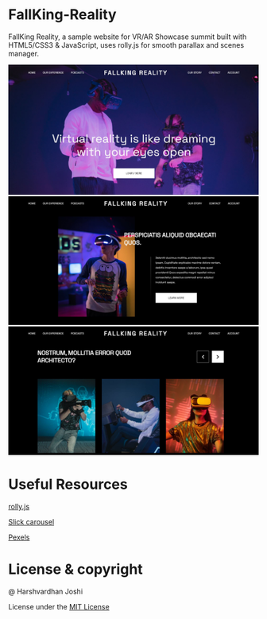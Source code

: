 # FallKing-Reality

FallKing Reality, a sample website for VR/AR Showcase summit built with HTML5/CSS3 &amp; JavaScript, uses rolly.js for smooth parallax and scenes manager.

<img src='./images/primage.JPG' alt='' width='800px'/>

<img src='./images/primage2.JPG' alt='' width='800px'/>

<img src='./images/primage3.JPG' alt='' width='800px'/>

# Useful Resources

[rolly.js](https://github.com/mickaelchanrion/rolly)

[Slick carousel](https://kenwheeler.github.io/slick/)

[Pexels](https://www.pexels.com/)

# License & copyright

@ Harshvardhan Joshi

License under the [MIT License](LICENSE)
